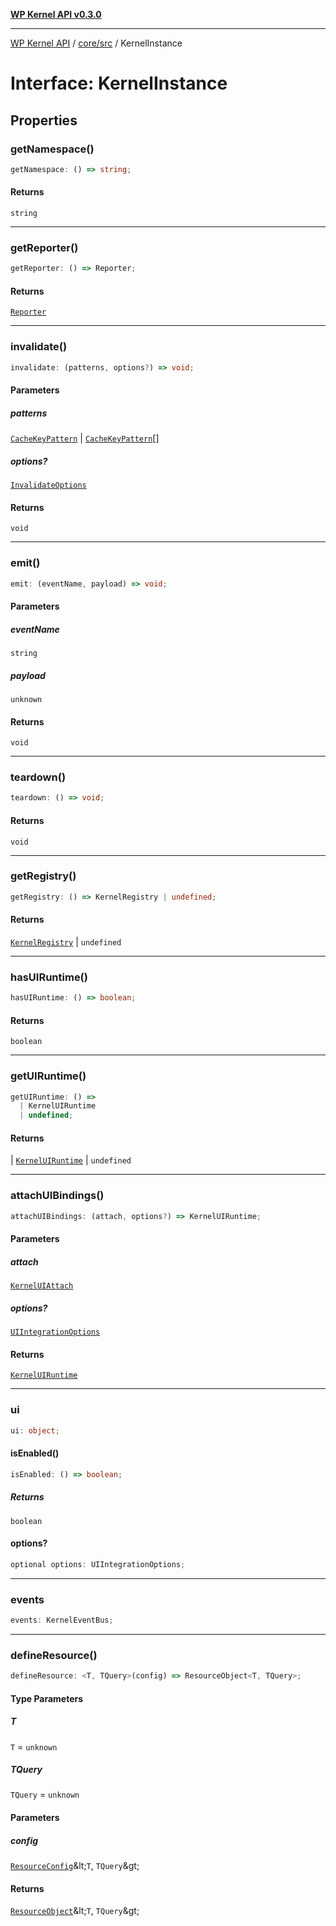 [**WP Kernel API v0.3.0**](../../../README.md)

---

[WP Kernel API](../../../README.md) / [core/src](../README.md) / KernelInstance

# Interface: KernelInstance

## Properties

### getNamespace()

```ts
getNamespace: () => string;
```

#### Returns

`string`

---

### getReporter()

```ts
getReporter: () => Reporter;
```

#### Returns

[`Reporter`](../type-aliases/Reporter.md)

---

### invalidate()

```ts
invalidate: (patterns, options?) => void;
```

#### Parameters

##### patterns

[`CacheKeyPattern`](../type-aliases/CacheKeyPattern.md) | [`CacheKeyPattern`](../type-aliases/CacheKeyPattern.md)[]

##### options?

[`InvalidateOptions`](../type-aliases/InvalidateOptions.md)

#### Returns

`void`

---

### emit()

```ts
emit: (eventName, payload) => void;
```

#### Parameters

##### eventName

`string`

##### payload

`unknown`

#### Returns

`void`

---

### teardown()

```ts
teardown: () => void;
```

#### Returns

`void`

---

### getRegistry()

```ts
getRegistry: () => KernelRegistry | undefined;
```

#### Returns

[`KernelRegistry`](../type-aliases/KernelRegistry.md) \| `undefined`

---

### hasUIRuntime()

```ts
hasUIRuntime: () => boolean;
```

#### Returns

`boolean`

---

### getUIRuntime()

```ts
getUIRuntime: () =>
  | KernelUIRuntime
  | undefined;
```

#### Returns

\| [`KernelUIRuntime`](../@wpkernel/core/data/interfaces/KernelUIRuntime.md)
\| `undefined`

---

### attachUIBindings()

```ts
attachUIBindings: (attach, options?) => KernelUIRuntime;
```

#### Parameters

##### attach

[`KernelUIAttach`](../type-aliases/KernelUIAttach.md)

##### options?

[`UIIntegrationOptions`](UIIntegrationOptions.md)

#### Returns

[`KernelUIRuntime`](../@wpkernel/core/data/interfaces/KernelUIRuntime.md)

---

### ui

```ts
ui: object;
```

#### isEnabled()

```ts
isEnabled: () => boolean;
```

##### Returns

`boolean`

#### options?

```ts
optional options: UIIntegrationOptions;
```

---

### events

```ts
events: KernelEventBus;
```

---

### defineResource()

```ts
defineResource: <T, TQuery>(config) => ResourceObject<T, TQuery>;
```

#### Type Parameters

##### T

`T` = `unknown`

##### TQuery

`TQuery` = `unknown`

#### Parameters

##### config

[`ResourceConfig`](../type-aliases/ResourceConfig.md)\&lt;`T`, `TQuery`\&gt;

#### Returns

[`ResourceObject`](../type-aliases/ResourceObject.md)\&lt;`T`, `TQuery`\&gt;
